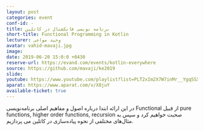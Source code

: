 ```yaml
---
layout: post
categories: event
conf-id: -
title: برنامه نویسی فانکشنال در کاتلین
short-title: Functional Programming in Kotlin
lecturer: وحید مواجی
avatar: vahid-mavaji.jpg
image: 
date: 2019-06-20 15:0:0 +0430
reserve-url: https://evand.com/events/kotlin-everywhere
source: https://github.com/mavaji/ke2019
slide:
youtube: https://www.youtube.com/playlist?list=PLT2xIm2X7W7inMr__YgqSSXpk77D69khz
aparat: https://www.aparat.com/v/X8juY
available-ticket: true
---
```

در این ارائه ابتدا درباره اصول و مفاهیم اصلی برنامه‌نویسی Functional از قبیل pure functions, higher order functions, recursion صحبت خواهیم کرد و سپس به مثال‌های مختلفی از نحوه پیاده‌سازی در کاتلین می پردازیم.